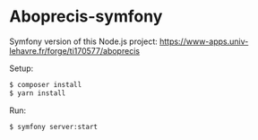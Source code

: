 # Aboprecis-symfony
Symfony version of this Node.js project: https://www-apps.univ-lehavre.fr/forge/ti170577/aboprecis

Setup:
```sh
$ composer install
$ yarn install
```
Run:
```sh
$ symfony server:start
```
